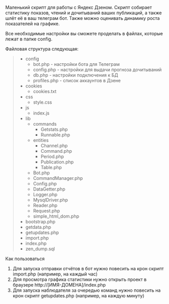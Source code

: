 Маленький скрипт для работы с Яндекс Дзеном. Скрипт собирает статистику показов, чтений и дочитываний ваших публикаций, а также шлёт её в ваш телеграм бот. Также можно оценивать динамику роста показателей на графике.

Все необходимые настройки вы сможете проделать в файлах, которые лежат в папке config.

Файловая структура следующая:

<blockquote>    
<ul>
	<li>
		config
		<ul>
			<li>bot.php - настройки бота для Телеграм</li>	
			<li>config.php - настройки для выдачи прогноза дочитываний</li>
			<li>db.php - настройки подключения к БД</li>	
			<li>profiles.php - список аккаунтов в Дзене</li>	
		</ul>
	</li>
	<li>
		cookies
		<ul>
			<li>cookies.txt</li>				
		</ul>
	</li>
	<li>
		css
		<ul>
			<li>style.css</li>				
		</ul>
	</li>
	<li>
		js
		<ul>
			<li>index.js</li>				
		</ul>
	</li>
	<li>
		lib
		<ul>
			<li>
				commands
				<ul>
					<li>Getstats.php</li>
					<li>Runnable.php</li>
				</ul>
			</li>
			<li>
				entities
				<ul>
					<li>Channel.php</li>	
					<li>Command.php</li>
					<li>Period.php</li>	
					<li>Publication.php</li>	
					<li>Table.php</li>
				</ul>
			</li>	
			<li>Bot.php</li>	
			<li>CommandManager.php</li>
			<li>Config.php</li>	
			<li>DataGetter.php</li>
			<li>Logger.php</li>
			<li>MysqlDriver.php</li>
			<li>Reader.php</li>
			<li>Request.php</li>
			<li>simple_html_dom.php</li>
		</ul>
	</li>
	<li>bootstrap.php</li>
	<li>getdata.php</li>
	<li>getupdates.php</li>
	<li>import.php</li>
	<li>index.php</li>
	<li>zen_dump.sql</li>
</ul>
</blockquote>

Как пользоваться

1) Для запуска отправки отчётов в бот нужно повесить на крон скрипт import.php (например, на каждый час)
2) Для просмотра графика статистики нужно открыть проект в браузере http://[ИМЯ-ДОМЕНА]/index.php
3) Для запуска наблюдателя за очередью команд нужно повесить на крон скрипт getupdates.php (например, на каждую минуту)
